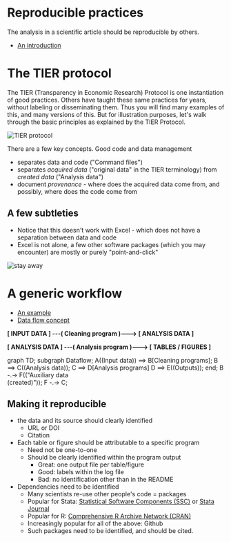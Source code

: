 # Reproducible practices

The analysis in a scientific article should be reproducible by others.

- [An introduction](https://labordynamicsinstitute.github.io/computing4economists/documents/basics_of_version_control.pdf)

# The TIER protocol
The TIER (Transparency in Economic Research) Protocol is one instantiation of good practices. Others have taught these same practices for years, without labeling or disseminating them. Thus you will find many examples of this, and many versions of this. But for illustration purposes, let's walk through the basic principles as explained by the TIER Protocol.

![TIER protocol](https://bucketeer-82911c16-8ccd-4854-b255-5b3ebba24d7c.s3.amazonaws.com/images/TIER-folder-illustration-v3.0.width-800.png)

There are a few key concepts. Good code and data management
- separates data and code ("Command files")
- separates _acquired data_ ("original data" in the TIER terminology) from _created data_ ("Analysis data")
- document _provenance_ - where does the acquired data come from, and possibly, where does the code come from

## A few subtleties
- Notice that this doesn't work with Excel - which does not have a separation between data and code
- Excel is not alone, a few other software packages (which you may encounter) are mostly or purely "point-and-click"

![stay away](https://upload.wikimedia.org/wikipedia/commons/thumb/a/a8/Creative-Tail-biohazard.svg/128px-Creative-Tail-biohazard.svg.png)

# A generic workflow

- [An example](https://github.com/ncrncornell/workflow-text/blob/master/text/ced2ar-workflow.pdf)
- [Data flow concept](https://github.com/labordynamicsinstitute/replicability-training/wiki/Data-flow)

**[ INPUT DATA ]  ---( Cleaning program )---> [ ANALYSIS DATA ]**

**[ ANALYSIS DATA ] ---( Analysis program )---> [ TABLES / FIGURES ]**

<div class="mermaid">
graph TD;
    subgraph Dataflow;
    A((Input data)) ==>  B[Cleaning programs];
    B ==> C((Analysis data));
    C ==> D[Analysis programs] 
    D ==> E((Outputs));
    end;
    B -.-> F(("Auxiliary data<br/>(created)"));
    F -.-> C;
    
</div>


## Making it reproducible
- the data and its source  should clearly identified
  - URL or DOI
  - Citation
- Each table or figure should be attributable to a specific program
  - Need not be one-to-one
  - Should be clearly identified within the program output
     - Great: one output file per table/figure
     - Good: labels within the log file
     - Bad: no identification other than in the README
- Dependencies need to be identified
  - Many scientists re-use other people's code = packages
  - Popular for Stata:  [Statistical Software Components (SSC)](https://www.stata.com/support/ssc-installation/) or [Stata Journal](https://www.stata-journal.com/)
  - Popular for R: [Comprehensive R Archive Network (CRAN)](https://cran.r-project.org/)
  - Increasingly popular for all of the above: Github
  - Such packages need to be identified, and should be cited.

